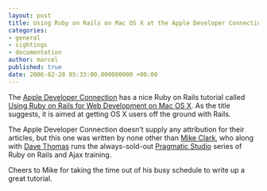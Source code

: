 ```yaml
---
layout: post
title: Using Ruby on Rails on Mac OS X at the Apple Developer Connection
categories:
- general
- sightings
- documentation
author: marcel
published: true
date: 2006-02-28 05:33:00.000000000 +00:00
---
```

<p>The <a href="http://developer.apple.com/">Apple Developer Connection</a> has a nice Ruby on Rails tutorial called <a href="http://developer.apple.com/tools/rubyonrails.html">Using Ruby on Rails for Web Development on Mac OS X</a>.  As the title suggests, it is aimed at getting OS X users off the ground with Rails.</p>
<p>The Apple Developer Connection doesn&#8217;t supply any attribution for their articles, but this one was written by none other than <a href="http://clarkware.com/cgi/blosxom">Mike Clark</a>, who along with <a href="http://blogs.pragprog.com/cgi-bin/pragdave.cgi">Dave Thomas</a> runs the always-sold-out <a href="http://pragmaticstudio.com/">Pragmatic Studio</a> series of Ruby on Rails and Ajax training.</p>
<p>Cheers to Mike for taking the time out of his busy schedule to write up a great tutorial.</p>